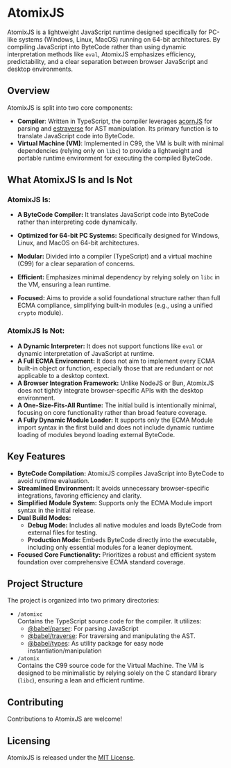 # AtomixJS

AtomixJS is a lightweight JavaScript runtime designed specifically for PC-like systems (Windows, Linux, MacOS) running
on 64-bit architectures. By compiling JavaScript into ByteCode rather than using dynamic interpretation methods like
`eval`, AtomixJS emphasizes efficiency, predictability, and a clear separation between browser JavaScript and desktop
environments.

## Overview

AtomixJS is split into two core components:

- **Compiler**: Written in TypeScript, the compiler leverages [acornJS](https://github.com/acornjs/acorn) for parsing
  and [estraverse](https://github.com/estools/estraverse) for AST manipulation. Its primary function is to translate
  JavaScript code into ByteCode.
- **Virtual Machine (VM)**: Implemented in C99, the VM is built with minimal dependencies (relying only on `libc`) to
  provide a lightweight and portable runtime environment for executing the compiled ByteCode.

## What AtomixJS Is and Is Not

### AtomixJS Is:

- **A ByteCode Compiler:** It translates JavaScript code into ByteCode rather than interpreting code dynamically.

- **Optimized for 64-bit PC Systems:** Specifically designed for Windows, Linux, and MacOS on 64-bit architectures.

- **Modular:** Divided into a compiler (TypeScript) and a virtual machine (C99) for a clear separation of concerns.

- **Efficient:** Emphasizes minimal dependency by relying solely on `libc` in the VM, ensuring a lean runtime.

- **Focused:** Aims to provide a solid foundational structure rather than full ECMA compliance, simplifying built-in
  modules (e.g., using a unified `crypto` module).

### AtomixJS Is Not:

- **A Dynamic Interpreter:** It does not support functions like `eval` or dynamic interpretation of JavaScript at
  runtime.
- **A Full ECMA Environment:** It does not aim to implement every ECMA built-in object or function, especially those
  that are redundant or not applicable to a desktop context.
- **A Browser Integration Framework:** Unlike NodeJS or Bun, AtomixJS does not tightly integrate browser-specific APIs
  with the desktop environment.
- **A One-Size-Fits-All Runtime:** The initial build is intentionally minimal, focusing on core functionality rather
  than broad feature coverage.
- **A Fully Dynamic Module Loader:** It supports only the ECMA Module import syntax in the first build and does not
  include dynamic runtime loading of modules beyond loading external ByteCode.

## Key Features

- **ByteCode Compilation:** AtomixJS compiles JavaScript into ByteCode to avoid runtime evaluation.
- **Streamlined Environment:** It avoids unnecessary browser-specific integrations, favoring efficiency and clarity.
- **Simplified Module System:** Supports only the ECMA Module import syntax in the initial release.
- **Dual Build Modes:**
    - **Debug Mode:** Includes all native modules and loads ByteCode from external files for testing.
    - **Production Mode:** Embeds ByteCode directly into the executable, including only essential modules for a leaner
      deployment.
- **Focused Core Functionality:** Prioritizes a robust and efficient system foundation over comprehensive ECMA standard
  coverage.

## Project Structure

The project is organized into two primary directories:

- `/atomixc` \
  Contains the TypeScript source code for the compiler. It utilizes:
    - [@babel/parser](https://babeljs.io/docs/babel-parser): For parsing JavaScript
    - [@babel/traverse](https://babeljs.io/docs/babel-traverse): For traversing and manipulating the AST.
    - [@babel/types](https://babeljs.io/docs/babel-types): As utility package for easy node instantiation/manipulation
- `/atomix` \
  Contains the C99 source code for the Virtual Machine. The VM is designed to be minimalistic by relying solely on the C
  standard library (`libc`), ensuring a lean and efficient runtime.

## Contributing

Contributions to AtomixJS are welcome!

## Licensing
AtomixJS is released under the [MIT License](./LICENSE).
